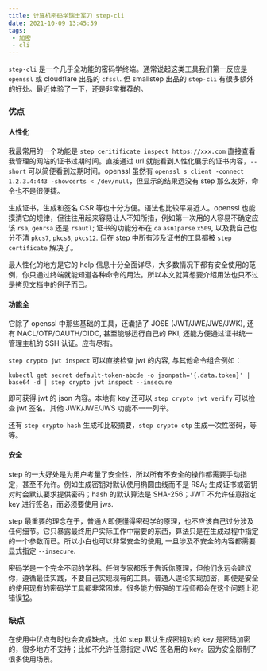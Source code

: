 ```yaml
---
title: 计算机密码学瑞士军刀 step-cli
date: 2021-10-09 13:45:59
tags:
 - 加密
 - cli
---
```


`step-cli` 是一个几乎全功能的密码学终端。通常说起这类工具我们第一反应是 `openssl` 或 cloudflare 出品的 `cfssl`. 但 smallstep 出品的 `step-cli` 有很多额外的好处。最近体验了一下，还是非常推荐的。

### 优点

#### 人性化

我最常用的一个功能是 `step ceritificate inspect https://xxx.com` 直接查看我管理的网站的证书过期时间。直接通过 url 就能看到人性化展示的证书内容，`--short` 可以简便看到过期时间。openssl 虽然有 `openssl s_client -connect 1.2.3.4:443 -showcerts < /dev/null`，但显示的结果远没有 step 那么友好，命令也不是很便捷。

生成证书，生成和签名 CSR 等也十分方便。语法也比较平易近人。openssl 也能摸清它的规律，但往往用起来容易让人不知所措，例如第一次用的人容易不确定应该 `rsa`, `genrsa` 还是 `rsautl`; 证书的功能分布在 `ca` `asn1parse` `x509`, 以及我自己也分不清 `pkcs7`, `pkcs8`, `pkcs12`. 但在 step 中所有涉及证书的工具都被 `step certificate` 解决了。

最人性化的地方是它的 help 信息十分全面详尽，大多数情况下都有安全使用的范例，你只通过终端就能知道各种命令的用法。所以本文就算想要介绍用法也只不过是拷贝文档中的例子而已。

#### 功能全
它除了 openssl 中那些基础的工具，还囊括了 JOSE (JWT/JWE/JWS/JWK), 还有 NACL/OTP/OAUTH/OIDC, 甚至能够运行自己的 PKI, 还能方便通过证书统一管理主机的 SSH 认证。应有尽有。

`step crypto jwt inspect` 可以直接检查 jwt 的内容, 与其他命令组合例如：

```
kubectl get secret default-token-abcde -o jsonpath='{.data.token}' | base64 -d | step crypto jwt inspect --insecure
```
即可获得 jwt 的 json 内容。本地有 key 还可以 `step crypto jwt verify` 可以检查 jwt 签名。其他 JWK/JWE/JWS 功能不一一列举。

还有 `step crypto hash` 生成和比较摘要，`step crypto otp` 生成一次性密码，等等。

#### 安全
step 的一大好处是为用户考量了安全性，所以所有不安全的操作都需要手动指定，甚至不允许。例如生成密钥对默认使用椭圆曲线而不是 RSA; 生成证书或密钥对时会默认要求提供密码；hash 的默认算法是 SHA-256；JWT 不允许任意指定 key 进行签名，而必须要使用 jws.

step 最重要的理念在于，普通人即便懂得密码学的原理，也不应该自己过分涉及任何细节。它只暴露最终用户实际工作中需要的东西，算法只是在生成过程中指定的一个参数而已。所以小白也可以非常安全的使用, 一旦涉及不安全的内容都需要显式指定 `--insecure`.

密码学是一个完全不同的学科。任何专家都乐于告诉你原理，但他们永远会建议你，遵循最佳实践，不要自己实现现有的工具。普通人遑论实现加密，即便是安全的使用现有的密码学工具都非常困难。很多能力很强的工程师都会在这个问题上犯错误[1](https://twitter.com/Blankwonder/status/1471339829489070084)[2](https://github.com/shadowsocks/shadowsocks-org/issues/64#issuecomment-292788339)。

### 缺点
在使用中优点有时也会变成缺点。比如 step 默认生成密钥对的 key 是密码加密的，很多地方不支持；比如不允许任意指定 JWS 签名用的 key。因为安全限制了很多使用场景。
